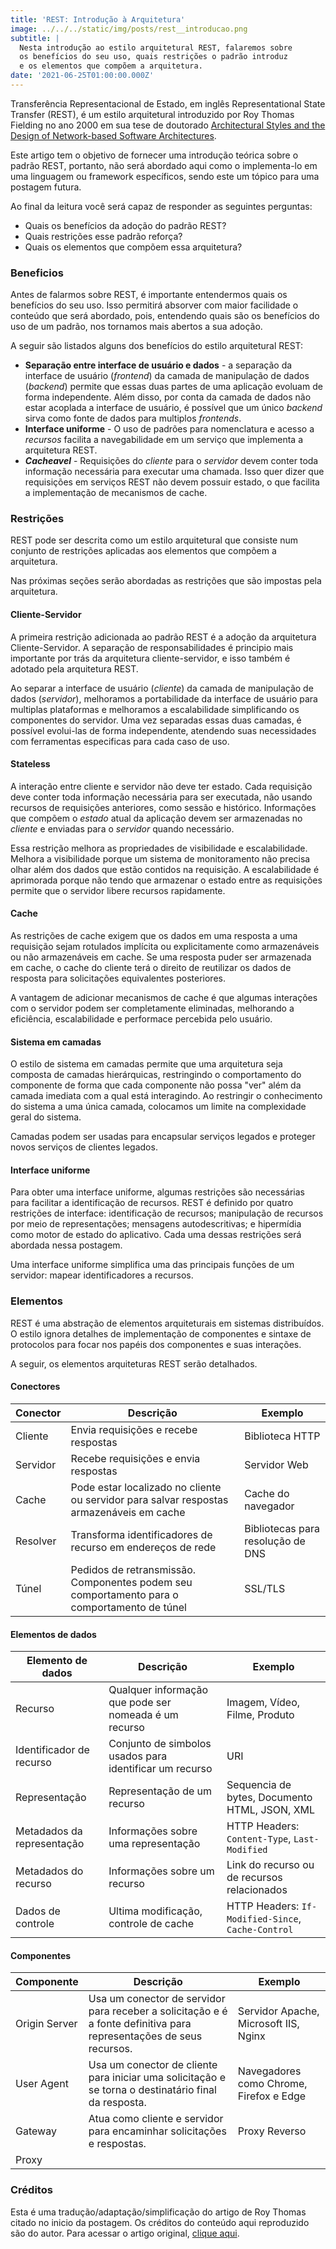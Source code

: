 ```yaml
---
title: 'REST: Introdução à Arquitetura'
image: ../../../static/img/posts/rest__introducao.png
subtitle: |
  Nesta introdução ao estilo arquitetural REST, falaremos sobre
  os benefícios do seu uso, quais restrições o padrão introduz
  e os elementos que compõem a arquitetura.
date: '2021-06-25T01:00:00.000Z'
---
```

Transferência Representacional de Estado, em inglês Representational State Transfer (REST),
é um estilo arquitetural introduzido por Roy Thomas Fielding no ano 2000 em sua tese de doutorado
[Architectural Styles and the Design of Network-based Software Architectures](https://www.ics.uci.edu/~fielding/pubs/dissertation/top.htm).

Este artigo tem o objetivo de fornecer uma introdução teórica sobre o padrão REST,
portanto, não será abordado aqui como o implementa-lo em uma linguagem ou framework específicos,
sendo este um tópico para uma postagem futura.

Ao final da leitura você será capaz de responder as seguintes perguntas:

  - Quais os benefícios da adoção do padrão REST?
  - Quais restrições esse padrão reforça?
  - Quais os elementos que compõem essa arquitetura?


### Beneficios

Antes de falarmos sobre REST, é importante entendermos quais os benefícios do seu uso.
Isso permitirá absorver com maior facilidade o conteúdo que será abordado, pois, entendendo
quais são os benefícios do uso de um padrão, nos tornamos mais abertos a sua adoção.

A seguir são listados alguns dos benefícios do estilo arquitetural REST:

  - **Separação entre interface de usuário e dados** - a separação da interface de usuário (*frontend*) da
  camada de manipulação de dados (*backend*) permite que essas duas partes de uma aplicação evoluam de forma
  independente. Além disso, por conta da camada de dados não estar acoplada a interface de usuário, é possível que
  um único *backend* sirva como fonte de dados para multiplos *frontends*.
  - **Interface uniforme** - O uso de padrões para nomenclatura e acesso a *recursos* facilita a navegabilidade em
  um serviço que implementa a arquitetura REST. 
  - **_Cacheavel_** - Requisições do *cliente* para o *servidor* devem conter toda informação necessária para executar
  uma chamada. Isso quer dizer que requisições em serviços REST não devem possuir estado, o que facilita a 
  implementação de mecanismos de cache.


### Restrições

REST pode ser descrita como um estilo arquitetural que consiste num conjunto
de restrições aplicadas aos elementos que compõem a arquitetura.

Nas próximas seções serão abordadas as restrições que são impostas pela arquitetura.


#### Cliente-Servidor

A primeira restrição adicionada ao padrão REST é a adoção da arquitetura Cliente-Servidor.
A separação de responsabilidades é principio mais importante por trás da arquitetura cliente-servidor,
e isso também é adotado pela arquitetura REST. 

Ao separar a interface de usuário (*cliente*) da camada de manipulação de dados (*servidor*),
melhoramos a portabilidade da interface de usuário para multiplas plataformas e melhoramos a
escalabilidade simplificando os componentes do servidor. Uma vez separadas essas duas camadas,
é possível evolui-las de forma independente, atendendo suas necessidades com ferramentas
especificas para cada caso de uso.


#### Stateless

A interação entre cliente e servidor não deve ter estado. Cada requisição deve conter toda informação necessária
para ser executada, não usando recursos de requisições anteriores, como sessão e histórico. Informações que compõem
o *estado* atual da aplicação devem ser armazenadas no *cliente* e enviadas para o *servidor* quando necessário.

Essa restrição melhora as propriedades de visibilidade e escalabilidade. Melhora a visibilidade
porque um sistema de monitoramento não precisa olhar além dos dados que estão contidos na requisição.
A escalabilidade é aprimorada porque não tendo que armazenar o estado entre as requisições permite
que o servidor libere recursos rapidamente.


#### Cache

As restrições de cache exigem que os dados em uma resposta a uma requisição sejam rotulados implícita
ou explicitamente como armazenáveis ou não armazenáveis em cache. Se uma resposta puder ser armazenada em cache,
o cache do cliente terá o direito de reutilizar os dados de resposta para solicitações equivalentes posteriores.

A vantagem de adicionar mecanismos de cache é que algumas interações com o servidor podem ser completamente eliminadas,
melhorando a eficiência, escalabilidade e performace percebida pelo usuário.


#### Sistema em camadas

O estilo de sistema em camadas permite que uma arquitetura seja composta de camadas hierárquicas,
restringindo o comportamento do componente de forma que cada componente não possa "ver" além da
camada imediata com a qual está interagindo. Ao restringir o conhecimento do sistema a uma única camada,
colocamos um limite na complexidade geral do sistema.

Camadas podem ser usadas para encapsular serviços legados e proteger novos serviços de clientes legados.


#### Interface uniforme

Para obter uma interface uniforme, algumas restrições são necessárias para facilitar a identificação de recursos.
REST é definido por quatro restrições de interface: identificação de recursos; manipulação de recursos por meio de
representações; mensagens autodescritivas; e hipermídia como motor de estado do aplicativo. Cada uma dessas restrições
será abordada nessa postagem.

Uma interface uniforme simplifica uma das principais funções de um servidor: mapear identificadores a recursos.


### Elementos

REST é uma abstração de elementos arquiteturais em sistemas distribuídos. O estilo
ignora detalhes de implementação de componentes e sintaxe de protocolos para focar nos papéis
dos componentes e suas interações.

A seguir, os elementos arquiteturas REST serão detalhados.


#### Conectores

| Conector        | Descrição                                                                                   | Exemplo                           |
|-----------------|---------------------------------------------------------------------------------------------|-----------------------------------|
| Cliente         | Envia requisições e recebe respostas                                                        | Biblioteca HTTP                   |
| Servidor        | Recebe requisições e envia respostas                                                        | Servidor Web                      |
| Cache           | Pode estar localizado no cliente ou servidor para salvar respostas armazenáveis em cache    | Cache do navegador                |
| Resolver        | Transforma identificadores de recurso em endereços de rede                                  | Bibliotecas para resolução de DNS |
| Túnel           | Pedidos de retransmissão. Componentes podem seu comportamento para o comportamento de túnel | SSL/TLS                           |


#### Elementos de dados

| Elemento de dados          | Descrição                                                    | Exemplo                                            |
|----------------------------|--------------------------------------------------------------|----------------------------------------------------|
| Recurso                    | Qualquer informação que pode ser nomeada é um recurso        | Imagem, Vídeo, Filme, Produto                      |
| Identificador de recurso   | Conjunto de simbolos usados para identificar um recurso      | URI                                                |
| Representação              | Representação de um recurso                                  | Sequencia de bytes, Documento HTML, JSON, XML      |
| Metadados da representação | Informações sobre uma representação                          | HTTP Headers: `Content-Type`, `Last-Modified`      |
| Metadados do recurso       | Informações sobre um recurso                                 | Link do recurso ou de recursos relacionados        |
| Dados de controle          | Ultima modificação, controle de cache                        | HTTP Headers: `If-Modified-Since`, `Cache-Control` |

#### Componentes

| Componente                 | Descrição                                                                                                           | Exemplo                                            |
|----------------------------|---------------------------------------------------------------------------------------------------------------------|----------------------------------------------------|
| Origin Server              | Usa um conector de servidor para receber a solicitação e é a fonte definitiva para representações de seus recursos. | Servidor Apache, Microsoft IIS, Nginx              |
| User Agent                 | Usa um conector de cliente para iniciar uma solicitação e se torna o destinatário final da resposta.                | Navegadores como Chrome, Firefox e Edge            |
| Gateway                    | Atua como cliente e servidor para encaminhar solicitações e respostas.                                              | Proxy Reverso                                      |
| Proxy                      |                                                                                                                     |                                                    |


### Créditos 

Esta é uma tradução/adaptação/simplificação do artigo de Roy Thomas citado no inicio da postagem.
Os créditos do conteúdo aqui reproduzido são do autor. Para acessar o artigo original,
[clique aqui](https://www.ics.uci.edu/~fielding/pubs/dissertation/rest_arch_style.htm#sec_5_2).
